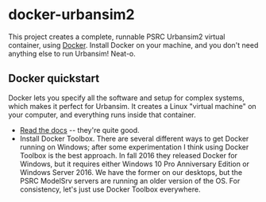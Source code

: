# docker-urbansim2

This project creates a complete, runnable PSRC Urbansim2 virtual container, using [Docker](http://docs.docker.com). Install Docker on your machine, and you don't need anything else to run Urbansim! Neat-o.

## Docker quickstart

Docker lets you specify all the software and setup for complex systems, which makes it perfect for Urbansim. It creates a Linux "virtual machine" on your computer, and everything runs inside that container.

* [Read the docs](https://docs.docker.com) -- they're quite good.
* Install Docker Toolbox. There are several different ways to get Docker running on Windows; after some experimentation I think using Docker Toolbox is the best approach. In fall 2016 they released Docker for Windows, but it requires either Windows 10 Pro Anniversary Edition or Windows Server 2016. We have the former on our desktops, but the PSRC ModelSrv servers are running an older version of the OS. For consistency, let's just use Docker Toolbox everywhere.


